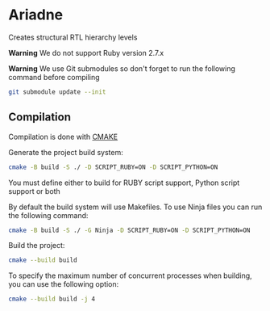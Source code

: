 <!--- This file is part of ariadne. -->
<!---  -->
<!--- ariadne is free software: you can redistribute it and/or modify it under -->
<!--- the terms of the GNU General Public License as published by the Free Software -->
<!--- Foundation, either version 3 of the License, or (at your option) any later -->
<!--- version. -->
<!---  -->
<!--- ariadne is distributed in the hope that it will be useful, but WITHOUT ANY -->
<!--- WARRANTY; without even the implied warranty of MERCHANTABILITY or FITNESS FOR A -->
<!--- PARTICULAR PURPOSE. See the GNU General Public License for more details. -->
<!---  -->
<!--- You should have received a copy of the GNU General Public License along with -->
<!--- ariadne. If not, see <https://www.gnu.org/licenses/>. -->

# Ariadne

Creates structural RTL hierarchy levels

**Warning**
We do not support Ruby version 2.7.x

**Warning**
We use Git submodules so don't forget to run the following command before
compiling
```bash
git submodule update --init
```

## Compilation

Compilation is done with [CMAKE](https://cmake.org/)

Generate the project build system:

```bash
cmake -B build -S ./ -D SCRIPT_RUBY=ON -D SCRIPT_PYTHON=ON
```

You must define either to build for RUBY script support, Python script support
or both

By default the build system will use Makefiles.
To use Ninja files you can run the following command:

```bash
cmake -B build -S ./ -G Ninja -D SCRIPT_RUBY=ON -D SCRIPT_PYTHON=ON
```

Build the project:

```bash
cmake --build build
```

To specify the maximum number of concurrent processes when building, you can use
the following option:

```bash
cmake --build build -j 4
```
